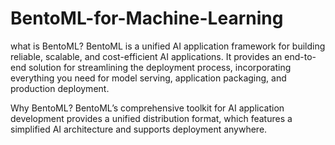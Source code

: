 # BentoML-for-Machine-Learning

what is BentoML?
BentoML  is a unified AI application framework for building reliable, scalable, and cost-efficient AI applications. It provides an end-to-end solution for streamlining the deployment process, incorporating everything you need for model serving, application packaging, and production deployment.

Why BentoML?
BentoML’s comprehensive toolkit for AI application development provides a unified distribution format, which features a simplified AI architecture and supports deployment anywhere.
